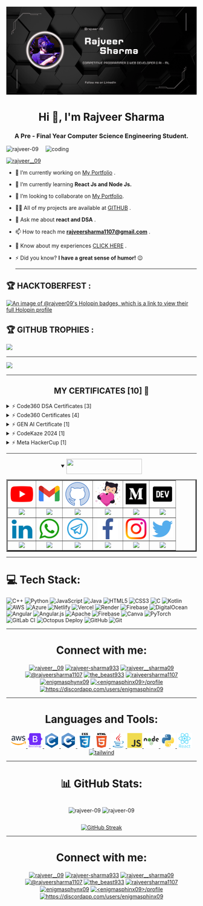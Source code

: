 ![loho](https://github.com/rajveer-09/rajveer-09/blob/main/bgc_img_main.png)
<h1 align="center">Hi 👋, I'm Rajveer Sharma</h1>
<h3 align="center">A Pre - Final Year Computer Science Engineering Student.</h3>

 
<img align="right" alt="coding" width="400" src="https://camo.githubusercontent.com/2366b34bb903c09617990fb5fff4622f3e941349e846ddb7e73df872a9d21233/68747470733a2f2f63646e2e6472696262626c652e636f6d2f75736572732f3733303730332f73637265656e73686f74732f363538313234332f6176656e746f2e676966">

<p align="left"> <img src="https://komarev.com/ghpvc/?username=rajveer-09&label=Profile%20views&color=0e75b6&style=flat" alt="rajveer-09" /> </p>

<p align="left"> <a href="https://twitter.com/rajveer__09" target="blank"><img src="https://img.shields.io/twitter/follow/rajveer__09?logo=twitter&style=for-the-badge" alt="rajveer__09" /></a> </p>

- 🔭 I’m currently working on [My Portfolio](https://rajveer-09.github.io/Portfolio-Rajveer-CSE-26/) .

- 🌱 I’m currently learning **React Js and Node Js.**

- 👯 I’m looking to collaborate on [My Portfolio](https://rajveer-09.github.io/Portfolio-Rajveer-CSE-26/).

- 👨‍💻 All of my projects are available at [GITHUB](https://github.com/rajveer-09) .

- 💬 Ask me about **react and DSA** .

- 📫 How to reach me **rajveersharma1107@gmail.com** .

- 📄 Know about my experiences [CLICK HERE](https://github.com/rajveer-09) .

- ⚡ Did you know? **I have a great sense of humor!** 😉

  ---

 ## 🏆 HACKTOBERFEST :
[![An image of @rajveer09's Holopin badges, which is a link to view their full Holopin profile](https://holopin.me/rajveer09)](https://holopin.io/@rajveer09)


  ## 🏆 GITHUB TROPHIES :
![](https://github-profile-trophy.vercel.app/?username=rajveer-09&theme=radical&no-frame=false&no-bg=true&margin-w=4)

---
[![](https://visitcount.itsvg.in/api?id=rajveer-09&icon=0&color=0)](https://visitcount.itsvg.in)

---
<h2 align="center">MY CERTIFICATES [10] 🏅</h2>

<div align="left">

<details>
<summary>⚡ Code360 DSA Certificates [3]</summary>

- [DSA 1](https://drive.google.com/file/d/11phfX1ErNv6LBA7UAgaaNXzQJ3OriyU6/view)
- [DSA 2](https://drive.google.com/file/d/1LpNcbrLHldxSrxyXBXDJo6U78oYsTrG2/view?usp=sharing)
- [NINJA SLAYGROUND 2.0](https://drive.google.com/file/d/1uQTmZjb0maK8dI7fYWdy94N4ZstOCSVP/view?usp=sharing)

<!-- Add more links here -->

</details>
<details>
<summary>⚡ Code360 Certificates [4]</summary>

- [BlockChain](https://drive.google.com/file/d/1958Cnj8iZy4T15uIMnB3Yrmw8asM6eC6/view?usp=sharing)
- [ChatGpt](https://drive.google.com/file/d/1XUmGO0QvsGWP9EqGgXRpWsEBCFG02nUN/view?usp=sharing)
- [Data Science](https://drive.google.com/file/d/1Jq1zYpR1l4j12nQyY2GjXH0k362qvKmz/view?usp=sharing)
- [Python](https://drive.google.com/file/d/1Jq1zYpR1l4j12nQyY2GjXH0k362qvKmz/view?usp=sharing)

<!-- Add more links here -->

</details>

<details>
<summary>⚡ GEN AI Certificate [1] </summary>

- [Nxt WAVE](https://drive.google.com/file/d/1J-3zmPlIA_XKgGJY-yeydECv1KcK97no/view?usp=sharing)

</details>

<details>
<summary>⚡ CodeKaze 2024 [1] </summary>

- [Certificate](https://drive.google.com/file/d/1vrU5BKv3qzQbWtKnkK4cIFLoc6dwQJ2a/view?usp=sharing)

</details>


<details>
<summary>⚡ Meta HackerCup [1]</summary>

- [Certificate](https://drive.google.com/file/d/16tYWuMitfQQPzbTLxiIlKj8UXxW33RyY/view?usp=sharing)

</details>

</div>

---


<details open> 
  <summary align="center"><a href="#-" target="_blank"><img align="center" src="https://custom-icon-badges.demolab.com/badge/🌐_Social_Networks-orange?style=plastic" width="200px" height="40px" /></a></summary>
  <table border="3" align="center">
    <tr>
      <td align="center"><a href="https://www.youtube.com/@rajveer_0.9" target="_blank"><img align="center" src="https://github.com/AkashSingh3031/AkashSingh3031/blob/main/images/Social%20Media/youtube(color).png" alt="YouTube" width="60" /></a></td>
      <td align="center"><a href="https://mail.google.com/mail/u/0/?fs=1&to=rajveersharma1107@gmail.com&tf=cm" target="_blank"> <img src="https://github.com/AkashSingh3031/AkashSingh3031/blob/main/images/Social%20Media/Gmail_icon_(2020).svg" alt="Gmail"  width="55"/> </a></td>
      <td align="center"><a href="https://github.com/rajveer-09" target="_blank"><img align="center" src="https://github.com/AkashSingh3031/AkashSingh3031/blob/main/images/Tech%20Tools/github-2.png" alt="GitHub" width="65"/></a></td>
      <td align="center"><a href="https://github.com/sponsors/rajveer-09" target="_blank"><img align="center" src="https://github.com/AkashSingh3031/AkashSingh3031/blob/main/images/Tech%20Tools/GitHub_Sponsor.png" alt="GitHub Sponsor" width="65"/></a></td>
      <td align="center"><a href="https://medium.com/@rajveersharma1107" target="_blank"><img align="center" src="https://github.com/AkashSingh3031/AkashSingh3031/blob/main/images/Tech%20Tools/medium.svg" alt="Medium" width="55"/></a></td>
      <td align="center"><a href="https://dev.to/rajveer-09" target="_blank"><img align="center" src="https://github.com/AkashSingh3031/AkashSingh3031/blob/main/images/Tech%20Tools/dev.png" alt="Dev.to" width="55"/></a></td>
    </tr>
     <!-- Second Row for YouTube and Others -->
    <tr>
      <td align="center"><a href="https://www.youtube.com/@rajveer_0.9" target="_blank"><img src="https://readme-components.vercel.app/api?component=logo&fill=ff0000&logo=youtube&svgfill=white"></a></td>
      <td align="center"><a href="https://mail.google.com/mail/u/0/?fs=1&to=rajveersharma1107@gmail.com&tf=cm" target="_blank"><img src="https://readme-components.vercel.app/api?component=logo&fill=DB4437&logo=gmail&svgfill=4285F4"></a></td>
      <td align="center"><a href="https://github.com/rajveer-09" target="_blank"><img src="https://readme-components.vercel.app/api?component=logo&fill=black&logo=github&svgfill=white"></a></td>
      <td align="center"><a href="https://github.com/sponsors/rajveer-09" target="_blank"><img src="https://readme-components.vercel.app/api?component=logo&fill=E1306C&logo=github&svgfill=white"></a></td>
      <td align="center"><a href="https://medium.com/@rajveersharma1107" target="_blank"><img src="https://readme-components.vercel.app/api?component=logo&fill=black&logo=medium&svgfill=white"></a></td>
      <td align="center"><a href="https://dev.to/rajveer-09" target="_blank"><img src="https://readme-components.vercel.app/api?component=logo&fill=black&logo=dev.to&svgfill=white"></a></td>
    </tr>
    <tr>
  <td align="center"><a href="https://www.linkedin.com/in/rajveer-sharma-5a72b1258/" target="_blank"><img align="center" src="https://github.com/AkashSingh3031/AkashSingh3031/blob/main/images/Social%20Media/linked(color).png" alt="LinkedIn" width="55" /></a></td>
  <td align="center"><a href="https://wa.me/919648059566" target="_blank"><img align="center" src="https://github.com/AkashSingh3031/AkashSingh3031/blob/main/images/Social%20Media/whatsapp(color).png" alt="WhatsApp" width="55" /></a></td>
  <td align="center"><a href="https://t.me/enigmasphinx09" target="_blank"><img align="center" src="https://github.com/AkashSingh3031/AkashSingh3031/blob/main/images/Social%20Media/telegram(color).png" alt="Telegram" width="55" /></a></td>
  <td align="center"><a href="https://www.facebook.com/profile.php?id=61566749703593" target="_blank"><img align="center" src="https://github.com/AkashSingh3031/AkashSingh3031/blob/main/images/Social%20Media/facebook%20(color).png" alt="Facebook" width="55" /></a></td>
  <td align="center"><a href="https://www.instagram.com/rajveer__sharma09" target="_blank"><img align="center" src="https://github.com/AkashSingh3031/AkashSingh3031/blob/main/images/Social%20Media/Instagram%20(color).svg" alt="Instagram" width="55" /></a></td>
  <td align="center"><a href="https://x.com/rajveer__09" target="_blank"><img align="center" src="https://github.com/AkashSingh3031/AkashSingh3031/blob/main/images/Social%20Media/twitter(color).png" alt="Twitter" width="55" /></a></td>
</tr>
<tr>
  <td align="center"><a href="https://www.linkedin.com/in/rajveer-sharma-5a72b1258/"><img src="https://readme-components.vercel.app/api?component=logo&fill=0e76a8&logo=linkedin&svgfill=white"></a></td>
  <td align="center"><a href="https://wa.me/919648059566"><img src="https://readme-components.vercel.app/api?component=logo&fill=25D366&logo=whatsapp&svgfill=white"></a></td>
  <td align="center"><a href="https://t.me/enigmasphinx09"><img src="https://readme-components.vercel.app/api?component=logo&fill=1ca0f1&logo=telegram&svgfill=white"></a></td>
  <td align="center"><a href="https://www.facebook.com/profile.php?id=61566749703593"><img src="https://readme-components.vercel.app/api?component=logo&fill=4267B2&logo=facebook&svgfill=white"></a></td>
  <td align="center"><a href="https://www.instagram.com/rajveer__sharma09"><img src="https://readme-components.vercel.app/api?component=logo&fill=E1306C&logo=instagram&svgfill=white"></a></td>
  <td align="center"><a href="https://x.com/rajveer__09"><img src="https://readme-components.vercel.app/api?component=logo&fill=1DA1F2&logo=twitter&svgfill=white"></a></td>
</tr>

  </table>
</details>

---

# 💻 Tech Stack:
![C++](https://img.shields.io/badge/c++-%2300599C.svg?style=for-the-badge&logo=c%2B%2B&logoColor=white) ![Python](https://img.shields.io/badge/python-3670A0?style=for-the-badge&logo=python&logoColor=ffdd54) ![JavaScript](https://img.shields.io/badge/javascript-%23323330.svg?style=for-the-badge&logo=javascript&logoColor=%23F7DF1E) ![Java](https://img.shields.io/badge/java-%23ED8B00.svg?style=for-the-badge&logo=openjdk&logoColor=white) ![HTML5](https://img.shields.io/badge/html5-%23E34F26.svg?style=for-the-badge&logo=html5&logoColor=white) ![CSS3](https://img.shields.io/badge/css3-%231572B6.svg?style=for-the-badge&logo=css3&logoColor=white) ![C](https://img.shields.io/badge/c-%2300599C.svg?style=for-the-badge&logo=c&logoColor=white) ![Kotlin](https://img.shields.io/badge/kotlin-%237F52FF.svg?style=for-the-badge&logo=kotlin&logoColor=white) ![AWS](https://img.shields.io/badge/AWS-%23FF9900.svg?style=for-the-badge&logo=amazon-aws&logoColor=white) ![Azure](https://img.shields.io/badge/azure-%230072C6.svg?style=for-the-badge&logo=microsoftazure&logoColor=white) ![Netlify](https://img.shields.io/badge/netlify-%23000000.svg?style=for-the-badge&logo=netlify&logoColor=#00C7B7) ![Vercel](https://img.shields.io/badge/vercel-%23000000.svg?style=for-the-badge&logo=vercel&logoColor=white) ![Render](https://img.shields.io/badge/Render-%46E3B7.svg?style=for-the-badge&logo=render&logoColor=white) ![Firebase](https://img.shields.io/badge/firebase-%23039BE5.svg?style=for-the-badge&logo=firebase) ![DigitalOcean](https://img.shields.io/badge/DigitalOcean-%230167ff.svg?style=for-the-badge&logo=digitalOcean&logoColor=white) ![Angular](https://img.shields.io/badge/angular-%23DD0031.svg?style=for-the-badge&logo=angular&logoColor=white) ![Angular.js](https://img.shields.io/badge/angular.js-%23E23237.svg?style=for-the-badge&logo=angularjs&logoColor=white) ![Apache](https://img.shields.io/badge/apache-%23D42029.svg?style=for-the-badge&logo=apache&logoColor=white) ![Firebase](https://img.shields.io/badge/firebase-a08021?style=for-the-badge&logo=firebase&logoColor=ffcd34) ![Canva](https://img.shields.io/badge/Canva-%2300C4CC.svg?style=for-the-badge&logo=Canva&logoColor=white) ![PyTorch](https://img.shields.io/badge/PyTorch-%23EE4C2C.svg?style=for-the-badge&logo=PyTorch&logoColor=white) ![GitLab CI](https://img.shields.io/badge/gitlab%20CI-%23181717.svg?style=for-the-badge&logo=gitlab&logoColor=white) ![Octopus Deploy](https://img.shields.io/badge/octopus%20deploy-0D80D8?style=for-the-badge&logo=octopusdeploy&logoColor=white) ![GitHub](https://img.shields.io/badge/github-%23121011.svg?style=for-the-badge&logo=github&logoColor=white) ![Git](https://img.shields.io/badge/git-%23F05033.svg?style=for-the-badge&logo=git&logoColor=white)

---

<h1 align="center">Connect with me:</h1>
<p align="center">
<a href="https://twitter.com/rajveer__09" target="blank"><img align="center" src="https://raw.githubusercontent.com/rahuldkjain/github-profile-readme-generator/master/src/images/icons/Social/twitter.svg" alt="rajveer__09" height="30" width="40" /></a>
<a href="https://linkedin.com/in/rajveer-sharma933" target="blank"><img align="center" src="https://raw.githubusercontent.com/rahuldkjain/github-profile-readme-generator/master/src/images/icons/Social/linked-in-alt.svg" alt="rajveer-sharma933" height="30" width="40" /></a>
<a href="https://instagram.com/rajveer__sharma09" target="blank"><img align="center" src="https://raw.githubusercontent.com/rahuldkjain/github-profile-readme-generator/master/src/images/icons/Social/instagram.svg" alt="rajveer__sharma09" height="30" width="40" /></a>
<a href="https://medium.com/@rajveersharma1107" target="blank"><img align="center" src="https://raw.githubusercontent.com/rahuldkjain/github-profile-readme-generator/master/src/images/icons/Social/medium.svg" alt="@rajveersharma1107" height="30" width="40" /></a>
<a href="https://www.codechef.com/users/the_beast933" target="blank"><img align="center" src="https://cdn.jsdelivr.net/npm/simple-icons@3.1.0/icons/codechef.svg" alt="the_beast933" height="30" width="40" /></a>
<a href="https://codeforces.com/profile/rajveersharma1107" target="blank"><img align="center" src="https://raw.githubusercontent.com/rahuldkjain/github-profile-readme-generator/master/src/images/icons/Social/codeforces.svg" alt="rajveersharma1107" height="30" width="40" /></a>
<a href="https://www.leetcode.com/enigmasphynx09" target="blank"><img align="center" src="https://raw.githubusercontent.com/rahuldkjain/github-profile-readme-generator/master/src/images/icons/Social/leet-code.svg" alt="enigmasphynx09" height="30" width="40" /></a>
<a href="https://www.geeksforgeeks.org/user/enigmasphinx09/" target="blank"><img align="center" src="https://raw.githubusercontent.com/rahuldkjain/github-profile-readme-generator/master/src/images/icons/Social/geeks-for-geeks.svg" alt="<enigmasphinx09>/profile" height="30" width="40" /></a>
<a href="https://discord.gg/https://discordapp.com/users/enigmasphinx09" target="blank"><img align="center" src="https://raw.githubusercontent.com/rahuldkjain/github-profile-readme-generator/master/src/images/icons/Social/discord.svg" alt="https://discordapp.com/users/enigmasphinx09" height="30" width="40" /></a>
</p>


---


<h1 align="center">Languages and Tools:</h1>
<p align="center"> <a href="https://aws.amazon.com" target="_blank" rel="noreferrer"> <img src="https://raw.githubusercontent.com/devicons/devicon/master/icons/amazonwebservices/amazonwebservices-original-wordmark.svg" alt="aws" width="40" height="40"/> </a> <a href="https://getbootstrap.com" target="_blank" rel="noreferrer"> <img src="https://raw.githubusercontent.com/devicons/devicon/master/icons/bootstrap/bootstrap-plain-wordmark.svg" alt="bootstrap" width="40" height="40"/> </a> <a href="https://www.cprogramming.com/" target="_blank" rel="noreferrer"> <img src="https://raw.githubusercontent.com/devicons/devicon/master/icons/c/c-original.svg" alt="c" width="40" height="40"/> </a> <a href="https://www.w3schools.com/cpp/" target="_blank" rel="noreferrer"> <img src="https://raw.githubusercontent.com/devicons/devicon/master/icons/cplusplus/cplusplus-original.svg" alt="cplusplus" width="40" height="40"/> </a> <a href="https://www.w3schools.com/css/" target="_blank" rel="noreferrer"> <img src="https://raw.githubusercontent.com/devicons/devicon/master/icons/css3/css3-original-wordmark.svg" alt="css3" width="40" height="40"/> </a> <a href="https://www.w3.org/html/" target="_blank" rel="noreferrer"> <img src="https://raw.githubusercontent.com/devicons/devicon/master/icons/html5/html5-original-wordmark.svg" alt="html5" width="40" height="40"/> </a> <a href="https://www.java.com" target="_blank" rel="noreferrer"> <img src="https://raw.githubusercontent.com/devicons/devicon/master/icons/java/java-original.svg" alt="java" width="40" height="40"/> </a> <a href="https://developer.mozilla.org/en-US/docs/Web/JavaScript" target="_blank" rel="noreferrer"> <img src="https://raw.githubusercontent.com/devicons/devicon/master/icons/javascript/javascript-original.svg" alt="javascript" width="40" height="40"/> </a> <a href="https://nodejs.org" target="_blank" rel="noreferrer"> <img src="https://raw.githubusercontent.com/devicons/devicon/master/icons/nodejs/nodejs-original-wordmark.svg" alt="nodejs" width="40" height="40"/> </a> <a href="https://www.python.org" target="_blank" rel="noreferrer"> <img src="https://raw.githubusercontent.com/devicons/devicon/master/icons/python/python-original.svg" alt="python" width="40" height="40"/> </a> <a href="https://reactjs.org/" target="_blank" rel="noreferrer"> <img src="https://raw.githubusercontent.com/devicons/devicon/master/icons/react/react-original-wordmark.svg" alt="react" width="40" height="40"/> </a> <a href="https://tailwindcss.com/" target="_blank" rel="noreferrer"> <img src="https://www.vectorlogo.zone/logos/tailwindcss/tailwindcss-icon.svg" alt="tailwind" width="40" height="40"/> </a> </p>

---

<h1 align="center">📊 GitHub Stats:</h1>

<div style="text-align: center;">
  <p align="center" style="display: inline-block;">
    <img align="center" src="https://github-readme-stats.vercel.app/api/top-langs?username=rajveer-09&show_icons=true&locale=en&layout=compact&theme=dracula" alt="rajveer-09" />
  </p>
  <p align="center" style="display: inline-block;">
    <img align="center" src="https://github-readme-stats.vercel.app/api?username=rajveer-09&show_icons=true&locale=en&theme=dracula" alt="rajveer-09" />
  </p>
</div>


<p align="center">
  <a href="https://git.io/streak-stats">
    <img src="https://github-readme-streak-stats.herokuapp.com?user=rajveer-09&theme=dracula" alt="GitHub Streak" />
  </a>
</p>

---

<h1 align="center">Connect with me:</h1>
<p align="center">
<a href="https://twitter.com/rajveer__09" target="blank"><img align="center" src="https://raw.githubusercontent.com/rahuldkjain/github-profile-readme-generator/master/src/images/icons/Social/twitter.svg" alt="rajveer__09" height="30" width="40" /></a>
<a href="https://linkedin.com/in/rajveer-sharma933" target="blank"><img align="center" src="https://raw.githubusercontent.com/rahuldkjain/github-profile-readme-generator/master/src/images/icons/Social/linked-in-alt.svg" alt="rajveer-sharma933" height="30" width="40" /></a>
<a href="https://instagram.com/rajveer__sharma09" target="blank"><img align="center" src="https://raw.githubusercontent.com/rahuldkjain/github-profile-readme-generator/master/src/images/icons/Social/instagram.svg" alt="rajveer__sharma09" height="30" width="40" /></a>
<a href="https://medium.com/@rajveersharma1107" target="blank"><img align="center" src="https://raw.githubusercontent.com/rahuldkjain/github-profile-readme-generator/master/src/images/icons/Social/medium.svg" alt="@rajveersharma1107" height="30" width="40" /></a>
<a href="https://www.codechef.com/users/the_beast933" target="blank"><img align="center" src="https://cdn.jsdelivr.net/npm/simple-icons@3.1.0/icons/codechef.svg" alt="the_beast933" height="30" width="40" /></a>
<a href="https://codeforces.com/profile/rajveersharma1107" target="blank"><img align="center" src="https://raw.githubusercontent.com/rahuldkjain/github-profile-readme-generator/master/src/images/icons/Social/codeforces.svg" alt="rajveersharma1107" height="30" width="40" /></a>
<a href="https://www.leetcode.com/enigmasphynx09" target="blank"><img align="center" src="https://raw.githubusercontent.com/rahuldkjain/github-profile-readme-generator/master/src/images/icons/Social/leet-code.svg" alt="enigmasphynx09" height="30" width="40" /></a>
<a href="https://www.geeksforgeeks.org/user/enigmasphinx09/" target="blank"><img align="center" src="https://raw.githubusercontent.com/rahuldkjain/github-profile-readme-generator/master/src/images/icons/Social/geeks-for-geeks.svg" alt="<enigmasphinx09>/profile" height="30" width="40" /></a>
<a href="https://discord.gg/https://discordapp.com/users/enigmasphinx09" target="blank"><img align="center" src="https://raw.githubusercontent.com/rahuldkjain/github-profile-readme-generator/master/src/images/icons/Social/discord.svg" alt="https://discordapp.com/users/enigmasphinx09" height="30" width="40" /></a>
</p>


